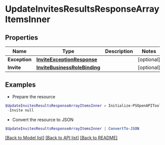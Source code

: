 # UpdateInvitesResultsResponseArrayItemsInner
## Properties

Name | Type | Description | Notes
------------ | ------------- | ------------- | -------------
**Exception** | [**InviteExceptionResponse**](InviteExceptionResponse.md) |  | [optional] 
**Invite** | [**InviteBusinessRoleBinding**](InviteBusinessRoleBinding.md) |  | [optional] 

## Examples

- Prepare the resource
```powershell
$UpdateInvitesResultsResponseArrayItemsInner = Initialize-PSOpenAPIToolsUpdateInvitesResultsResponseArrayItemsInner  -Exception null `
 -Invite null
```

- Convert the resource to JSON
```powershell
$UpdateInvitesResultsResponseArrayItemsInner | ConvertTo-JSON
```

[[Back to Model list]](../README.md#documentation-for-models) [[Back to API list]](../README.md#documentation-for-api-endpoints) [[Back to README]](../README.md)

